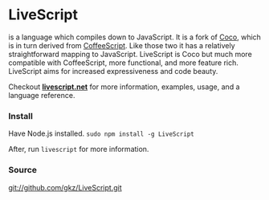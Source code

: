 # LiveScript
is a language which compiles down to JavaScript. It is a fork of [Coco](http://satyr.github.com/coco/), which is in turn derived from [CoffeeScript](http://coffeescript.org/). Like those two it has a relatively straightforward mapping to JavaScript. LiveScript is Coco but much more compatible with CoffeeScript, more functional, and more feature rich. LiveScript aims for increased expressiveness and code beauty.

Checkout **[livescript.net](http://livescript.net)** for more information, examples, usage, and a language reference.


### Install
Have Node.js installed. `sudo npm install -g LiveScript`

After, run `livescript` for more information.


### Source
[git://github.com/gkz/LiveScript.git](git://github.com/gkz/LiveScript.git)
